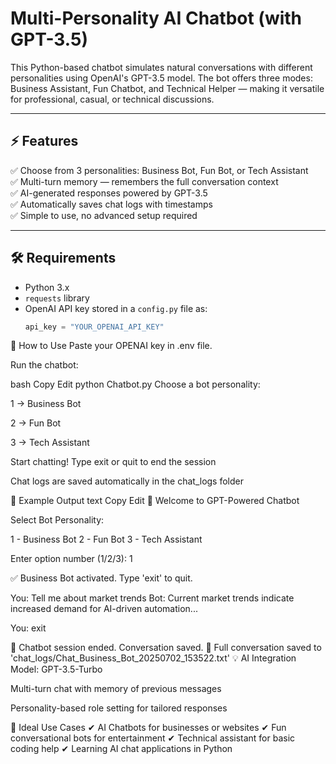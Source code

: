 # Multi-Personality AI Chatbot (with GPT-3.5)

This Python-based chatbot simulates natural conversations with different personalities using OpenAI's GPT-3.5 model. The bot offers three modes: Business Assistant, Fun Chatbot, and Technical Helper — making it versatile for professional, casual, or technical discussions.

---

## ⚡ Features
✅ Choose from 3 personalities: Business Bot, Fun Bot, or Tech Assistant  
✅ Multi-turn memory — remembers the full conversation context  
✅ AI-generated responses powered by GPT-3.5  
✅ Automatically saves chat logs with timestamps  
✅ Simple to use, no advanced setup required  

---

## 🛠️ Requirements
- Python 3.x  
- `requests` library  
- OpenAI API key stored in a `config.py` file as:  
  ```python
  api_key = "YOUR_OPENAI_API_KEY"
🚀 How to Use
Paste your OPENAI key in .env file.

Run the chatbot:

bash
Copy
Edit
python Chatbot.py
Choose a bot personality:

1 → Business Bot

2 → Fun Bot

3 → Tech Assistant

Start chatting! Type exit or quit to end the session

Chat logs are saved automatically in the chat_logs folder

🤖 Example Output
text
Copy
Edit
🤖 Welcome to GPT-Powered Chatbot

Select Bot Personality:

1 - Business Bot
2 - Fun Bot
3 - Tech Assistant

Enter option number (1/2/3): 1

✅ Business Bot activated. Type 'exit' to quit.

You: Tell me about market trends
Bot: Current market trends indicate increased demand for AI-driven automation...

You: exit

👋 Chatbot session ended. Conversation saved.
📝 Full conversation saved to 'chat_logs/Chat_Business_Bot_20250702_153522.txt'
💡 AI Integration
Model: GPT-3.5-Turbo

Multi-turn chat with memory of previous messages

Personality-based role setting for tailored responses

💼 Ideal Use Cases
✔ AI Chatbots for businesses or websites
✔ Fun conversational bots for entertainment
✔ Technical assistant for basic coding help
✔ Learning AI chat applications in Python
